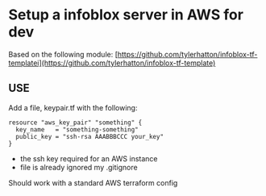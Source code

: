 # Setup a infoblox server in AWS for dev



Based on the following module:
[https://github.com/tylerhatton/infoblox-tf-templatei](https://github.com/tylerhatton/infoblox-tf-template)


## USE
Add a file, keypair.tf with the following:
```
resource "aws_key_pair" "something" {
  key_name   = "something-something"
  public_key = "ssh-rsa AAABBBCCC your_key"
}
```
* the ssh key required for an AWS instance
* file is already ignored my .gitignore

Should work with a standard AWS terraform config


